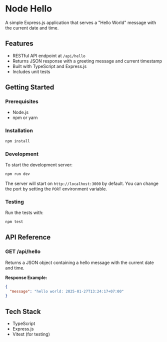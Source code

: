 # Node Hello

A simple Express.js application that serves a "Hello World" message with the current date and time.

## Features

- RESTful API endpoint at `/api/hello`
- Returns JSON response with a greeting message and current timestamp
- Built with TypeScript and Express.js
- Includes unit tests

## Getting Started

### Prerequisites

- Node.js
- npm or yarn

### Installation

```bash
npm install
```

### Development

To start the development server:

```bash
npm run dev
```

The server will start on `http://localhost:3000` by default. You can change the port by setting the `PORT` environment variable.

### Testing

Run the tests with:

```bash
npm test
```

## API Reference

### GET /api/hello

Returns a JSON object containing a hello message with the current date and time.

**Response Example:**

```json
{
  "message": "hello world: 2025-01-27T13:24:17+07:00"
}
```

## Tech Stack

- TypeScript
- Express.js
- Vitest (for testing)
